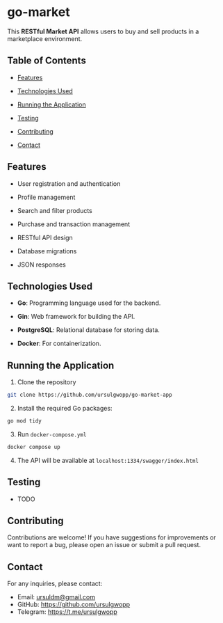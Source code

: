 # go-market
This **RESTful Market API** allows users to buy and sell products in a marketplace environment.

## Table of Contents
- [Features](#features)

- [Technologies Used](#technologies-used)

- [Running the Application](#running-the-application)

- [Testing](#testing)

- [Contributing](#contributing)

- [Contact](#contact)

## Features
- User registration and authentication

- Profile management

- Search and filter products

- Purchase and transaction management

- RESTful API design

- Database migrations

- JSON responses

## Technologies Used
- **Go**: Programming language used for the backend.

- **Gin**: Web framework for building the API.

- **PostgreSQL**: Relational database for storing data.

- **Docker**: For containerization.

## Running the Application
1. Clone the repository
```bash
git clone https://github.com/ursulgwopp/go-market-app
```
2. Install the required Go packages:
```bash
go mod tidy
```
3. Run `docker-compose.yml`
```bash
docker compose up
```

4. The API will be available at `localhost:1334/swagger/index.html`

## Testing
- TODO

## Contributing
Contributions are welcome! If you have suggestions for improvements or want to report a bug, please open an issue or submit a pull request.

## Contact
For any inquiries, please contact:

- Email: ursuldm@gmail.com
- GitHub: https://github.com/ursulgwopp
- Telegram: https://t.me/ursulgwopp
